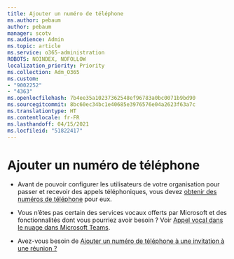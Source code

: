 ```yaml
---
title: Ajouter un numéro de téléphone
ms.author: pebaum
author: pebaum
manager: scotv
ms.audience: Admin
ms.topic: article
ms.service: o365-administration
ROBOTS: NOINDEX, NOFOLLOW
localization_priority: Priority
ms.collection: Adm_O365
ms.custom:
- "9002252"
- "4363"
ms.openlocfilehash: 7b4ee35a10237362548ef96783a0bc0071b9bd90
ms.sourcegitcommit: 8bc60ec34bc1e40685e3976576e04a2623f63a7c
ms.translationtype: HT
ms.contentlocale: fr-FR
ms.lasthandoff: 04/15/2021
ms.locfileid: "51822417"
---
```

# <a name="add-phone-number"></a>Ajouter un numéro de téléphone

- Avant de pouvoir configurer les utilisateurs de votre organisation pour passer et recevoir des appels téléphoniques, vous devez [obtenir des numéros de téléphone](https://docs.microsoft.com/MicrosoftTeams/manage-phone-numbers-for-your-organization/) pour eux.

- Vous n’êtes pas certain des services vocaux offerts par Microsoft et des fonctionnalités dont vous pourriez avoir besoin ? Voir [Appel vocal dans le nuage dans Microsoft Teams](https://docs.microsoft.com/MicrosoftTeams/cloud-voice-landing-page).

- Avez-vous besoin de [Ajouter un numéro de téléphone à une invitation à une réunion ?](https://docs.microsoft.com/MicrosoftTeams/set-the-phone-numbers-included-on-invites-in-teams)
